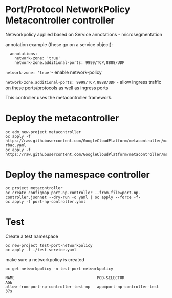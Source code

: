 # Port/Protocol NetworkPolicy Metacontroller controller

Networkpolicy applied based on Service annotations - microsegmentation

annotation example (these go on a service object):

```
  annotations:
    network-zone: 'true'
    network-zone.additional-ports: 9999/TCP,8888/UDP
```

`network-zone: 'true'`- enable network-policy

`network-zone.additional-ports: 9999/TCP,8888/UDP` - allow ingress traffic on these ports/protocols as well as ingress ports

This controller uses the metacontroller framework.

# Deploy the metacontroller

```
oc adm new-project metacontroller
oc apply -f https://raw.githubusercontent.com/GoogleCloudPlatform/metacontroller/master/manifests/metacontroller-rbac.yaml
oc apply -f https://raw.githubusercontent.com/GoogleCloudPlatform/metacontroller/master/manifests/metacontroller.yaml
```

# Deploy the namespace controller
```
oc project metacontroller
oc create configmap port-np-controller --from-file=port-np-controller.jsonnet --dry-run -o yaml | oc apply --force -f-
oc apply -f port-np-controller.yaml
```

# Test

Create a test namespace

```
oc new-project test-port-networkpolicy
oc apply -f ./test-service.yaml
```

make sure a networkpolicy is created

```
oc get networkpolicy -n test-port-networkpolicy

NAME                                    POD-SELECTOR                  AGE
allow-from-port-np-controller-test-np   app=port-np-controller-test   37s
```
